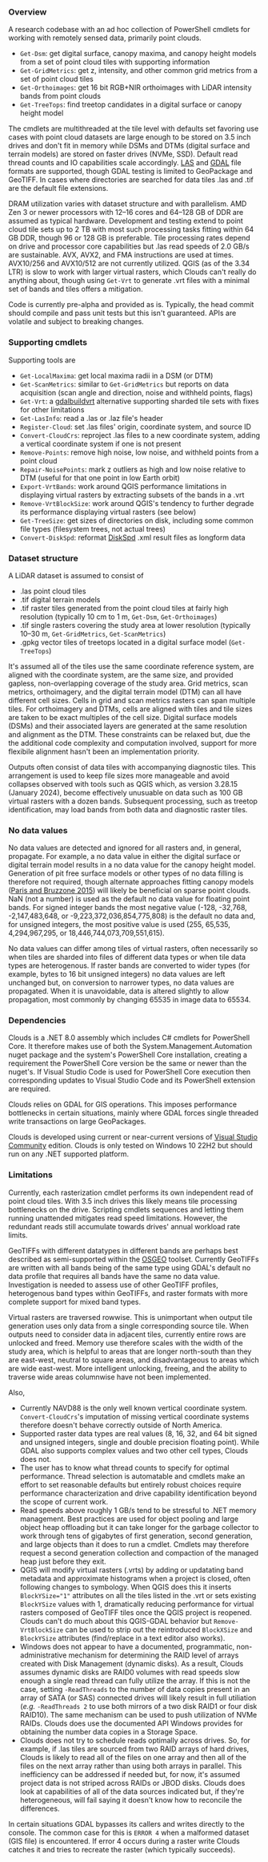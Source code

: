 ﻿### Overview
A research codebase with an ad hoc collection of PowerShell cmdlets for working with remotely sensed data, primarily point clouds.

- `Get-Dsm`: get digital surface, canopy maxima, and canopy height models from a set of point cloud tiles with supporting information
- `Get-GridMetrics`: get z, intensity, and other common grid metrics from a set of point cloud tiles
- `Get-Orthoimages`: get 16 bit RGB+NIR orthoimages with LiDAR intensity bands from point clouds
- `Get-TreeTops`: find treetop candidates in a digital surface or canopy height model

The cmdlets are multithreaded at the tile level with defaults set favoring use cases with point cloud datasets are large enough to be stored
on 3.5 inch drives and don't fit in memory while DSMs and DTMs (digital surface and terrain models) are stored on faster drives (NVMe, SSD). 
Default read thread counts and IO capabilities scale accordingly. [LAS](https://www.asprs.org/divisions-committees/lidar-division/laser-las-file-format-exchange-activities) 
and [GDAL](https://gdal.org/) file formats are supported, though GDAL testing is limited to GeoPackage and GeoTIFF. In cases where 
directories are searched for data tiles .las and .tif are the default file extensions.

DRAM utilization varies with dataset structure and with parallelism. AMD Zen 3 or newer processors with 12–16 cores and 64–128 GB of DDR are 
assumed as typical hardware. Development and testing extend to point cloud tile sets up to 2 TB with most such processing tasks fitting within 
64 GB DDR, though 96 or 128 GB is preferable. Tile processing rates depend on drive and processor core capabilities but .las read speeds of 2.0 
GB/s are sustainable. AVX, AVX2, and FMA instructions are used at times. AVX10/256 and AVX10/512 are not currently utilized. QGIS
(as of the 3.34 LTR) is slow to work with larger virtual rasters, which Clouds can't really do anything about, though using `Get-Vrt` to generate
.vrt files with a minimal set of bands and tiles offers a mitigation.

Code is currently pre-alpha and provided as is. Typically, the head commit should compile and pass unit tests but this isn't guaranteed. 
APIs are volatile and subject to breaking changes.

### Supporting cmdlets
Supporting tools are

- `Get-LocalMaxima`: get local maxima radii in a DSM (or DTM)
- `Get-ScanMetrics`: similar to `Get-GridMetrics` but reports on data acquisition (scan angle and direction, noise and withheld points, flags)
- `Get-Vrt`: a [gdalbuildvrt](https://gdal.org/programs/gdalbuildvrt.html) alternative supporting sharded tile sets with fixes for other limitations
- `Get-LasInfo`: read a .las or .laz file's header
- `Register-Cloud`: set .las files' origin, coordinate system, and source ID
- `Convert-CloudCrs`: reproject .las files to a new coordinate system, adding a vertical coordinate system if one is not present
- `Remove-Points`: remove high noise, low noise, and withheld points from a point cloud
- `Repair-NoisePoints`: mark z outliers as high and low noise relative to DTM (useful for that one point in low Earth orbit)
- `Export-VrtBands`: work around QGIS performance limitations in displaying virtual rasters by extracting subsets of the bands in a .vrt
- `Remove-VrtBlockSize`: work around QGIS's tendency to further degrade its performance displaying virtual rasters (see below)
- `Get-TreeSize`: get sizes of directories on disk, including some common file types (filesystem trees, not actual trees)
- `Convert-DiskSpd`: reformat [DiskSpd](https://github.com/microsoft/diskspd) .xml result files as longform data

### Dataset structure
A LiDAR dataset is assumed to consist of

- .las point cloud tiles
- .tif digital terrain models
- .tif raster tiles generated from the point cloud tiles at fairly high resolution (typically 10 cm to 1 m, `Get-Dsm`, `Get-Orthoimages`)
- .tif single rasters covering the study area at lower resolution (typically 10–30 m, `Get-GridMetrics`, `Get-ScanMetrics`)
- .gpkg vector tiles of treetops located in a digital surface model (`Get-TreeTops`)

It's assumed all of the tiles use the same coordinate reference system, are aligned with the coordinate system, are the same size, and
provided gapless, non-overlapping coverage of the study area. Grid metrics, scan metrics, orthoimagery, and the digital terrain model (DTM)
can all have different cell sizes. Cells in grid and scan metrics rasters can span multiple tiles. For orthoimagery and DTMs, cells are 
aligned with tiles and tile sizes are taken to be exact multiples of the cell size. Digital surface models (DSMs) and their associated 
layers are generated at the same resolution and alignment as the DTM. These constraints can be relaxed but, due the the additional code
complexity and computation involved, support for more flexibile alignment hasn't been an implementation priority.

Outputs often consist of data tiles with accompanying diagnostic tiles. This arrangement is used to keep file sizes more manageable and
avoid collapses observed with tools such as QGIS which, as version 3.28.15 (January 2024), become effectively unusuable on data such as 
100 GB virtual rasters with a dozen bands. Subsequent processing, such as treetop identification, may load bands from both data and
diagnostic raster tiles.

### No data values
No data values are detected and ignored for all rasters and, in general, propagate. For example, a no data value in either the digital 
surface or digital terrain model results in a no data value for the canopy height model. Generation of pit free surface models or other
types of no data filling is therefore not required, though alternate approaches fitting canopy models ([Paris and Bruzzone 2015](https://doi.org/10.1109/TGRS.2014.2324016)) 
will likely be beneficial on sparse point clouds. NaN (not a number) is used as the default no data value for floating point bands. For
signed integer bands the most negative value (-128, -32,768, -2,147,483,648, or -9,223,372,036,854,775,808) is the default no data and,
for unsigned integers, the most positive value is used (255, 65,535, 4,294,967,295, or 18,446,744,073,709,551,615).

No data values can differ among tiles of virtual rasters, often necessarily so when tiles are sharded into files of different data types 
or when tile data types are heterogenous. If raster bands are converted to wider types (for example, bytes to 16 bit unsigned integers) 
no data values are left unchanged but, on conversion to narrower types, no data values are propagated. When it is unavoidable, data is 
altered slightly to allow propagation, most commonly by changing 65535 in image data to 65534.

### Dependencies
Clouds is a .NET 8.0 assembly which includes C# cmdlets for PowerShell Core. It therefore makes use of both the System.Management.Automation
nuget package and the system's PowerShell Core installation, creating a requirement the PowerShell Core version be the same or newer than 
the nuget's. If Visual Studio Code is used for PowerShell Core execution then corresponding updates to Visual Studio Code and its PowerShell 
extension are required.

Clouds relies on GDAL for GIS operations. This imposes performance bottlenecks in certain situations, mainly where GDAL forces single threaded 
write transactions on large GeoPackages.

Clouds is developed using current or near-current versions of [Visual Studio Community](https://visualstudio.microsoft.com/downloads/) 
edition. Clouds is only tested on Windows 10 22H2 but should run on any .NET supported platform.

### Limitations
Currently, each rasterization cmdlet performs its own independent read of point cloud tiles. With 3.5 inch drives this likely means tile
processing bottlenecks on the drive. Scripting cmdlets sequences and letting them running unattended mitigates read speed limitations. 
However, the redundant reads still accumulate towards drives' annual workload rate limits.

GeoTIFFs with different datatypes in different bands are perhaps best described as semi-supported within the [OSGEO](https://www.osgeo.org/) 
toolset. Currently GeoTIFFs are written with all bands being of the same type using GDAL's default no data profile that requires all bands
have the same no data value. Investigation is needed to assess use of other GeoTIFF profiles, heterogenous band types within GeoTIFFs, and
raster formats with more complete support for mixed band types.

Virtual rasters are traversed rowwise. This is unimportant when output tile generation uses only data from a single corresponding source tile.
When outputs need to consider data in adjacent tiles, currently entire rows are unlocked and freed. Memory use therefore scales with the
width of the study area, which is helpful to areas that are longer north-south than they are east-west, neutral to square areas, and 
disadvantageous to areas which are wide east-west. More intelligent unlocking, freeing, and the ability to traverse wide areas columnwise
have not been implemented.

Also,

- Currently NAVD88 is the only well known vertical coordinate system. `Convert-CloudCrs`'s imputation of missing vertical coordinate systems
  therefore doesn't behave correctly outside of North America.
- Supported raster data types are real values (8, 16, 32, and 64 bit signed and unsigned integers, single and double precision floating point).
  While GDAL also supports complex values and two other cell types, Clouds does not.
- The user has to know what thread counts to specify for optimal performance. Thread selection is automatable and cmdlets make an effort to 
  set reasonable defaults but entirely robust choices require performance characterization and drive capability identification beyond the scope 
  of current work.
- Read speeds above roughly 1 GB/s tend to be stressful to .NET memory management. Best practices are used for object pooling and large object
  heap offloading but it can take longer for the garbage collector to work through tens of gigabytes of first generation, second generation, and
  large objects than it does to run a cmdlet. Cmdlets may therefore request a second generation collection and compaction of the managed heap
  just before they exit.
- QGIS will modify virtual rasters (.vrts) by adding or updatating band metadata and approximate histograms when a project is closed, often 
  following changes to symbology. When QGIS does this it inserts `BlockYSize="1"` attributes on all the tiles listed in the .vrt or sets existing 
  `BlockYSize` values with 1, dramatically reducing performance for virtual rasters composed of GeoTIFF tiles once the QGIS project is reopened.
  Clouds can't do much about this QGIS-GDAL behavior but `Remove-VrtBlockSize` can be used to strip out the reintroduced `BlockXSize` and 
  `BlockYSize` attributes (find/replace in a text editor also works).
- Windows does not appear to have a documented, programmatic, non-administrative mechanism for determining the RAID level of arrays created with
  Disk Management (dynamic disks). As a result, Clouds assumes dynamic disks are RAID0 volumes with read speeds slow enough a single read thread
  can fully utilize the array. If this is not the case, setting `-ReadThreads` to the number of data copies present in an array of SATA (or SAS) 
  connected drives will likely result in full utiliation (_e.g._ `-ReadThreads 2` to use both mirrors of a two disk RAID1 or four disk RAID10). 
  The same mechanism can be used to push utilization of NVMe RAIDs. Clouds does use the documented API Windows provides for obtaining the number 
  data copies in a Storage Space.
- Clouds does not try to schedule reads optimally across drives. So, for example, if .las tiles are sourced from two RAID arrays of hard drives, 
  Clouds is likely to read all of the files on one array and then all of the files on the next array rather than using both arrays in parallel.
  This inefficiency can be addressed if needed but, for now, it's assumed project data is not striped across RAIDs or JBOD disks. Clouds does
  look at capabilities of all of the data sources indicated but, if they're heterogeneous, will fail saying it doesn't know how to reconcile the
  differences.

In certain situations GDAL bypasses its callers and writes directly to the console. The common case for this is `ERROR 4` when a malformed dataset
(GIS file) is encountered. If error 4 occurs during a raster write Clouds catches it and tries to recreate the raster (which typically succeeds).